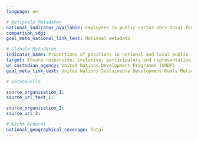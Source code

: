 ```yaml
---
language: en

# Nationale Metadaten
national_indicator_available: Employees in public sector <br> Total female persons in employment
comparison_sdg:
goal_meta_national_link_text: National metadata

# Globale Metadaten
indicator_name: Proportions of positions in national and local public institutions, including (a) the legislatures; (b) the public service; and (c) the judiciary, compared to national distributions, by sex, age, persons with disabilities and population groups
target: Ensure responsive, inclusive, participatory and representative decision- making at all levels
un_custodian_agency: United Nations Development Programme (UNDP)
goal_meta_link_text: United Nations Sustainable Development Goals Metadata

# Datenquelle

source_organisation_1:
source_url_text_1:

source_organisation_2:
source_url_2:

# Nicht ändern!
national_geographical_coverage: Total
---
```

